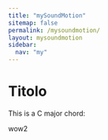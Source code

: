 ```yaml
---
title: "mySoundMotion"
sitemap: false
permalink: /mysoundmotion/
layout: mysoundmotion
sidebar:
  nav: "my"
---
```


# Titolo 
This is a C major chord:


wow2

